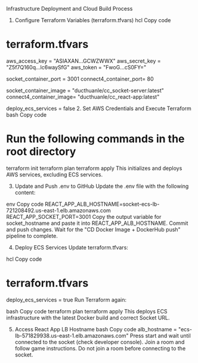 Infrastructure Deployment and Cloud Build Process
1. Configure Terraform Variables (terraform.tfvars)
   hcl
   Copy code
# terraform.tfvars

aws_access_key         = "ASIAXAN…GCWZWWX"
aws_secret_key         = "Z5f7Q160q…lc6waySfG"
aws_token              = "FwoG…cS0FY="

socket_container_port  = 3001
connect4_container_port= 80


socket_container_image = "ducthuanle/cc_socket-server:latest"
connect4_container_image= "ducthuanle/cc_react-app:latest"

deploy_ecs_services     = false
2. Set AWS Credentials and Execute Terraform
   bash
   Copy code
# Run the following commands in the root directory

terraform init
terraform plan
terraform apply
This initializes and deploys AWS services, excluding ECS services.

3. Update and Push .env to GitHub
   Update the .env file with the following content:

env
Copy code
REACT_APP_ALB_HOSTNAME=socket-ecs-lb-721208492.us-east-1.elb.amazonaws.com
REACT_APP_SOCKET_PORT=3001
Copy the output variable for socket_hostname and paste it into REACT_APP_ALB_HOSTNAME. Commit and push changes. Wait for the "CD Docker Image + DockerHub push" pipeline to complete.

4. Deploy ECS Services
   Update terraform.tfvars:

hcl
Copy code
# terraform.tfvars

deploy_ecs_services = true
Run Terraform again:

bash
Copy code
terraform plan
terraform apply
This deploys ECS infrastructure with the latest Docker build and correct Socket URL.

5. Access React App LB Hostname
   bash
   Copy code
   alb_hostname = "ecs-lb-571829938.us-east-1.elb.amazonaws.com"
   Press start and wait until connected to the socket (check developer console). Join a room and follow game instructions. Do not join a room before connecting to the socket.